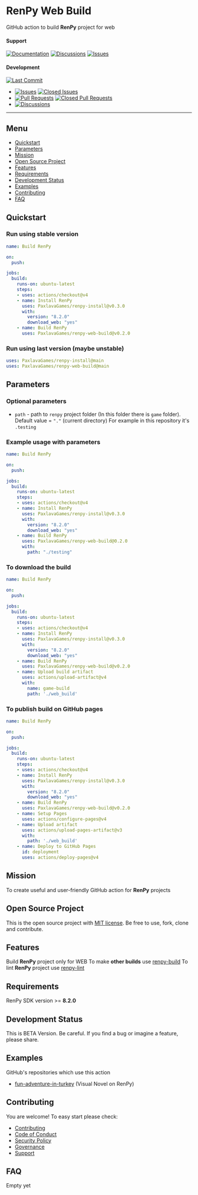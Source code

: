 # RenPy Web Build

GitHub action to build **RenPy** project for web

#### Support
[![Documentation](https://img.shields.io/badge/docs-0094FF.svg)][documentation_path]
[![Discussions](https://img.shields.io/badge/discussions-ff0068.svg)](https://github.com/PaxlavaGames/renpy-web-build/discussions/)
[![Issues](https://img.shields.io/badge/issues-11AE13.svg)](https://github.com/PaxlavaGames/renpy-web-build/issues/)

#### Development
[![Last Commit](https://img.shields.io/github/last-commit/PaxlavaGames/renpy-web-build/main
)](https://github.com/PaxlavaGames/renpy-web-build)
- [![Issues](https://img.shields.io/github/issues/PaxlavaGames/renpy-web-build
)](https://github.com/PaxlavaGames/renpy-web-build/issues/)
[![Closed Issues](https://img.shields.io/github/issues-closed/PaxlavaGames/renpy-web-build
)](https://github.com/PaxlavaGames/renpy-web-build/issues/)
- [![Pull Requests](https://img.shields.io/github/issues-pr/PaxlavaGames/renpy-web-build
)](https://github.com/PaxlavaGames/renpy-web-build/pulls)
[![Closed Pull Requests](https://img.shields.io/github/issues-pr-closed-raw/PaxlavaGames/renpy-web-build
)](https://github.com/PaxlavaGames/renpy-web-build/pulls)
- [![Discussions](https://img.shields.io/github/discussions/PaxlavaGames/renpy-web-build
)](https://github.com/PaxlavaGames/renpy-web-build/discussions/)

[//]: # (#### Repository Stats)

[//]: # ([![Stars]&#40;https://img.shields.io/github/stars/PaxlavaGames/renpy-web-build)

[//]: # (&#41;]&#40;https://github.com/PaxlavaGames/renpy-web-build&#41;)

[//]: # ([![Contributors]&#40;https://img.shields.io/github/contributors/PaxlavaGames/renpy-web-build)

[//]: # (&#41;]&#40;https://github.com/PaxlavaGames/renpy-web-buildgraphs/contributors&#41;)

[//]: # ([![Forks]&#40;https://img.shields.io/github/forks/PaxlavaGames/renpy-web-build)

[//]: # (&#41;]&#40;https://github.com/PaxlavaGames/renpy-web-build&#41;)

<hr>

## Menu

- [Quickstart](#quickstart)
- [Parameters](#parameters)
- [Mission](#mission)
- [Open Source Project](#open-source-project)
- [Features](#features)
- [Requirements](#requirements)
- [Development Status](#development-status)
- [Examples](#examples)
- [Contributing](#contributing)
- [FAQ](#faq)

## Quickstart

### Run using stable version

```yaml
name: Build RenPy

on:
  push:

jobs:
  build:
    runs-on: ubuntu-latest
    steps:
    - uses: actions/checkout@v4
    - name: Install RenPy
      uses: PaxlavaGames/renpy-install@v0.3.0
      with:
        version: "8.2.0"
        download_web: "yes"
    - name: Build RenPy
      uses: PaxlavaGames/renpy-web-build@v0.2.0
```

### Run using last version (maybe unstable)

```yaml
uses: PaxlavaGames/renpy-install@main
uses: PaxlavaGames/renpy-web-build@main
```

## Parameters

### Optional parameters

- `path` - path to `renpy` project folder (In this folder there is `game` folder). Default value = `"."` (current directory)  For example in this repository it's `.testing`

### Example usage with parameters

```yaml
name: Build RenPy

on:
  push:

jobs:
  build:
    runs-on: ubuntu-latest
    steps:
    - uses: actions/checkout@v4
    - name: Install RenPy
      uses: PaxlavaGames/renpy-install@v0.3.0
      with:
        version: "8.2.0"
        download_web: "yes"
    - name: Build RenPy
      uses: PaxlavaGames/renpy-web-build@0.2.0
      with:
        path: "./testing"
```

### To download the build

```yaml
name: Build RenPy

on:
  push:

jobs:
  build:
    runs-on: ubuntu-latest
    steps:
    - uses: actions/checkout@v4
    - name: Install RenPy
      uses: PaxlavaGames/renpy-install@v0.3.0
      with:
        version: "8.2.0"
        download_web: "yes"
    - name: Build RenPy
      uses: PaxlavaGames/renpy-web-build@v0.2.0
    - name: Upload build artifact
      uses: actions/upload-artifact@v4
      with:
        name: game-build
        path: './web_build'
```

### To publish build on GitHub pages

```yaml
name: Build RenPy

on:
  push:

jobs:
  build:
    runs-on: ubuntu-latest
    steps:
    - uses: actions/checkout@v4
    - name: Install RenPy
      uses: PaxlavaGames/renpy-install@v0.3.0
      with:
        version: "8.2.0"
        download_web: "yes"
    - name: Build RenPy
      uses: PaxlavaGames/renpy-web-build@v0.2.0
    - name: Setup Pages
      uses: actions/configure-pages@v4
    - name: Upload artifact
      uses: actions/upload-pages-artifact@v3
      with:
        path: './web_build'
    - name: Deploy to GitHub Pages
      id: deployment
      uses: actions/deploy-pages@v4
```

## Mission

To create useful and user-friendly GitHub action for **RenPy** projects

## Open Source Project

This is the open source project with [MIT license](LICENSE). 
Be free to use, fork, clone and contribute.

## Features

Build **RenPy** project only for WEB
To make **other builds** use [renpy-build](https://github.com/marketplace/actions/renpy-build)
To lint **RenPy** project use [renpy-lint](https://github.com/marketplace/actions/renpy-lint)

## Requirements

RenPy SDK version >= **8.2.0**

## Development Status

This is BETA Version. Be careful. If you find a bug or imagine a feature, please share.

## Examples

GitHub's repositories which use this action
- [fun-adventure-in-turkey](https://github.com/PaxlavaGames/fun-adventure-in-turkey) (Visual Novel on RenPy)

## Contributing

You are welcome! To easy start please check:
- [Contributing](CONTRIBUTING.md)
- [Code of Conduct](https://github.com/PaxlavaGames/fun-adventure-in-turkey?tab=coc-ov-file)
- [Security Policy](https://github.com/PaxlavaGames/fun-adventure-in-turkey?tab=security-ov-file)
- [Governance](GOVERNANCE.md)
- [Support](SUPPORT.md)

## FAQ

Empty yet

[documentation_path]: https://github.com/PaxlavaGames/renpy-web-build